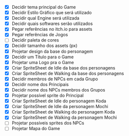 
- [x] Decidir tema principal do Game
- [x] Decidir Estilo Gráfico que será utilizado
- [x] Decidir qual Engine será utilizada
- [x] Decidir quais softwares serão utilizados
- [x] Pegar referências no itch.io para assets
- [x] Pegar referências de Jogos 
- [ ] Decidir paleta de cores
- [x] Decidir tamanho dos assets (px)
- [x] Projetar design da base do personagem 
- [x] Decidir um Título para o Game
- [x] Projetar uma Logo pra o Game
- [x] Criar SpriteSheet de Idle da base dos personagens
- [x] Criar SpriteSheet de Walking da base dos personagens
- [x] Decidir membros de NPCs em cada Grupo
- [x] Decidir nome dos Principais
- [x] Decidir nome dos NPCs membros dos Grupos
- [x] Projetar possível sprite do Principal
- [x] Criar SpriteSheet de Idle do personagem Koda
- [x] Criar SpriteSheet de Idle da personagem Mochi
- [x] Criar SpriteSheet de Walking do personagem Koda
- [x] Criar SpriteSheet de Walking da personagem Mochi
- [ ] Projetar possíveis sprites dos NPCs
- [ ] Projetar Mapa do Game